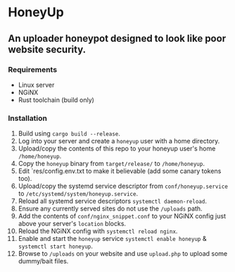 # HoneyUp

## An uploader honeypot designed to look like poor website security.

### Requirements

- Linux server
- NGiNX
- Rust toolchain (build only)

### Installation

1. Build using `cargo build --release`.
2. Log into your server and create a `honeyup` user with a home directory.
3. Upload/copy the contents of this repo to your honeyup user's home `/home/honeyup`.
4. Copy the `honeyup` binary from `target/release/` to `/home/honeyup`.
5. Edit `res/config.env.txt to make it believable (add some canary tokens too).
6. Upload/copy the systemd service descriptor from `conf/honeyup.service` to `/etc/systemd/system/honeyup.service`.
7. Reload all systemd service descriptors `systemctl daemon-reload`.
8. Ensure any currently served sites do not use the `/uploads` path.
9. Add the contents of `conf/nginx_snippet.conf` to your NGiNX config just above your server's `location` blocks.
10. Reload the NGiNX config with `systemctl reload nginx`.
11. Enable and start the `honeyup` service `systemctl enable honeyup` & `systemctl start honeyup`.
12. Browse to `/uploads` on your website and use `upload.php` to upload some dummy/bait files. 
